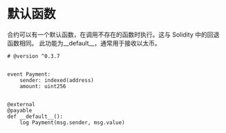 # 默认函数

合约可以有一个默认函数，在调用不存在的函数时执行。这与 Solidity 中的回退函数相同。
此功能为__default__，通常用于接收以太币。

```
# @version ^0.3.7


event Payment:
    sender: indexed(address)
    amount: uint256


@external
@payable
def __default__():
    log Payment(msg.sender, msg.value)

```
